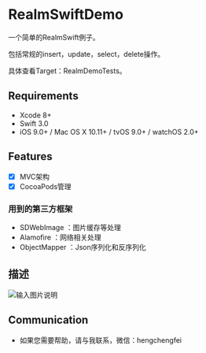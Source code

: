 # RealmSwiftDemo

一个简单的RealmSwift例子。

包括常规的insert，update，select，delete操作。

具体查看Target：RealmDemoTests。

## Requirements
- Xcode 8+
- Swift 3.0
- iOS 9.0+ / Mac OS X 10.11+ / tvOS 9.0+ / watchOS 2.0+

## Features

- [x] MVC架构
- [x] CocoaPods管理

### 用到的第三方框架
- SDWebImage    ：图片缓存等处理
- Alamofire     ：网络相关处理
- ObjectMapper  ：Json序列化和反序列化


## 描述
![输入图片说明](http://git.oschina.net/uploads/images/2016/1020/165052_ca274cf8_302364.png "")


## Communication

- 如果您需要帮助，请与我联系，微信：hengchengfei
